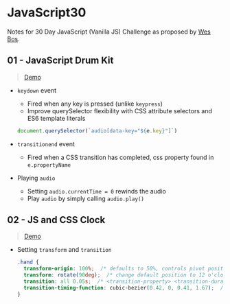 # JavaScript30
Notes for 30 Day JavaScript (Vanilla JS) Challenge as proposed by [Wes Bos](https://github.com/wesbos/JavaScript30).
## 01 - JavaScript Drum Kit
> [Demo](https://andy-techen.github.io/js30/01%20-%20JavaScript%20Drum%20Kit/index.html)
- `keydown` event
  - Fired when any key is pressed (unlike `keypress`)
  - Improve querySelector flexibility with CSS attribute selectors and ES6 template literals

  ```JavaScript
  document.querySelector(`audio[data-key="${e.key}"]`)
  ```
- `transitionend` event
  - Fired when a CSS transition has completed, css property found in `e.propertyName`
- Playing `audio`
  - Setting `audio.currentTime = 0` rewinds the audio
  - Play `audio` by simply calling `audio.play()`
## 02 - JS and CSS Clock
> [Demo](https://andy-techen.github.io/js30/02%20-%20JS%20and%20CSS%20Clock/index.html)
- Setting `transform` and `transition`

  ```CSS
  .hand {
    transform-origin: 100%;  /* defaults to 50%, controls pivot position */
    transform: rotate(90deg);  /* change default position to 12 o'clock */
    transition: all 0.05s;  /* <transition-property> <transition-duration> all properties that can transition will transition within 0.05s */
    transition-timing-function: cubic-bezier(0.42, 0, 0.41, 1.67);  /* controls transition acceleration/speed, creates ticking effect; "ease-in-out" good for generic transitions */
  }
  ```